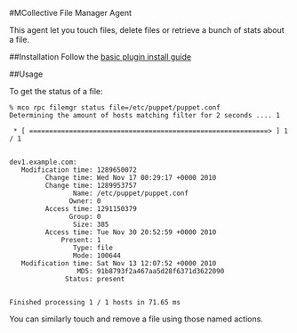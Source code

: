 #MCollective File Manager Agent

This agent let you touch files, delete files or retrieve a bunch of stats about a file.

##Installation
Follow the [basic plugin install guide](http://projects.puppetlabs.com/projects/mcollective-plugins/wiki/InstalingPlugins)

##Usage

To get the status of a file:

```
% mco rpc filemgr status file=/etc/puppet/puppet.conf
Determining the amount of hosts matching filter for 2 seconds .... 1

 * [ ============================================================> ] 1 / 1


dev1.example.com:
   Modification time: 1289650072
         Change time: Wed Nov 17 00:29:17 +0000 2010
         Change time: 1289953757
                Name: /etc/puppet/puppet.conf
               Owner: 0
         Access time: 1291150379
               Group: 0
                Size: 385
         Access time: Tue Nov 30 20:52:59 +0000 2010
             Present: 1
                Type: file
                Mode: 100644
   Modification time: Sat Nov 13 12:07:52 +0000 2010
                 MD5: 91b8793f2a467aa5d28f6371d3622090
              Status: present


Finished processing 1 / 1 hosts in 71.65 ms
```

You can similarly touch and remove a file using those named actions.
